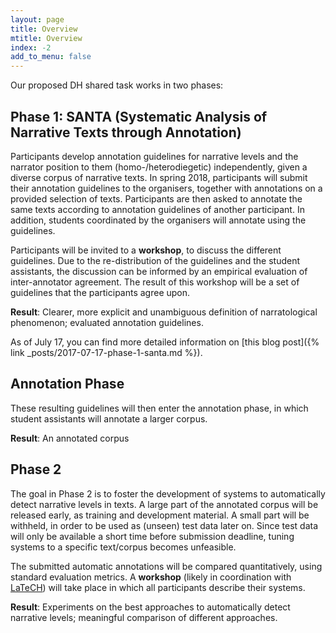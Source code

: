 ```yaml
---
layout: page
title: Overview
mtitle: Overview
index: -2
add_to_menu: false
---
```


Our proposed DH shared task works in two phases:

## Phase 1: SANTA (Systematic Analysis of Narrative Texts through Annotation)
Participants develop annotation guidelines for narrative levels and the narrator position to them (homo-/heterodiegetic) independently, given a diverse corpus of narrative texts. In spring 2018, participants will submit their annotation guidelines to the organisers, together with annotations on a provided selection of texts. Participants are then asked to annotate the same texts according to annotation guidelines of another participant. In addition, students coordinated by the organisers will annotate using the guidelines.

Participants will be invited to a **workshop**, to discuss the different guidelines. Due to the re-distribution of the guidelines and the student assistants, the discussion can be informed by an empirical evaluation of inter-annotator agreement. The result of this workshop will be a set of guidelines that the participants agree upon.

**Result**: Clearer, more explicit and unambiguous definition of narratological phenomenon; evaluated annotation guidelines.

As of July 17, you can find more detailed information on [this blog post]({% link _posts/2017-07-17-phase-1-santa.md %}).

## Annotation Phase
These resulting guidelines will then enter the annotation phase, in which student assistants will annotate a larger corpus. 

**Result**: An annotated corpus

## Phase 2 
The goal in Phase 2 is to foster the development of systems to automatically detect narrative levels in texts. A large part of the annotated corpus will be released early, as training and development material. A small part will be withheld, in order to be used as (unseen) test data later on. Since test data will only be available a short time before submission deadline, tuning systems to a specific text/corpus becomes unfeasible.

The submitted automatic annotations will be compared quantitatively, using standard evaluation metrics. A **workshop** (likely in coordination with [LaTeCH](https://sighum.wordpress.com/events/latech-clfl-2017/)) will take place in which all participants describe their systems.

**Result**: Experiments on the best approaches to automatically detect narrative levels; meaningful comparison of different approaches.